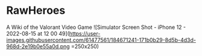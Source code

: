 # RawHeroes
A Wiki of the Valorant Video Game
![Simulator Screen Shot - iPhone 12 - 2022-08-15 at 12 00 49](https://user-images.githubusercontent.com/61477561/184671241-171b0b29-8d5b-4d3d-968d-2e19b0e55a0d.png =250x250)
